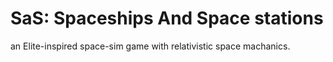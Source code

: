 # SaS: Spaceships And Space stations
an Elite-inspired space-sim game with relativistic space machanics.